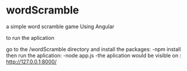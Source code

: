 # wordScramble
a simple word scramble game Using Angular


to run the aplication

go to the /wordScramble directory and install the packages: 
     -npm install
      then run the aplication:
       -node app.js
       -the aplication would be visible on : http://127.0.0.1:8000/

